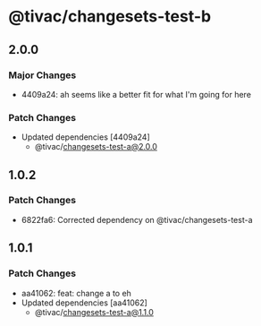 # @tivac/changesets-test-b

## 2.0.0

### Major Changes

- 4409a24: ah seems like a better fit for what I'm going for here

### Patch Changes

- Updated dependencies [4409a24]
  - @tivac/changesets-test-a@2.0.0

## 1.0.2

### Patch Changes

- 6822fa6: Corrected dependency on @tivac/changesets-test-a

## 1.0.1

### Patch Changes

- aa41062: feat: change a to eh
- Updated dependencies [aa41062]
  - @tivac/changesets-test-a@1.1.0
